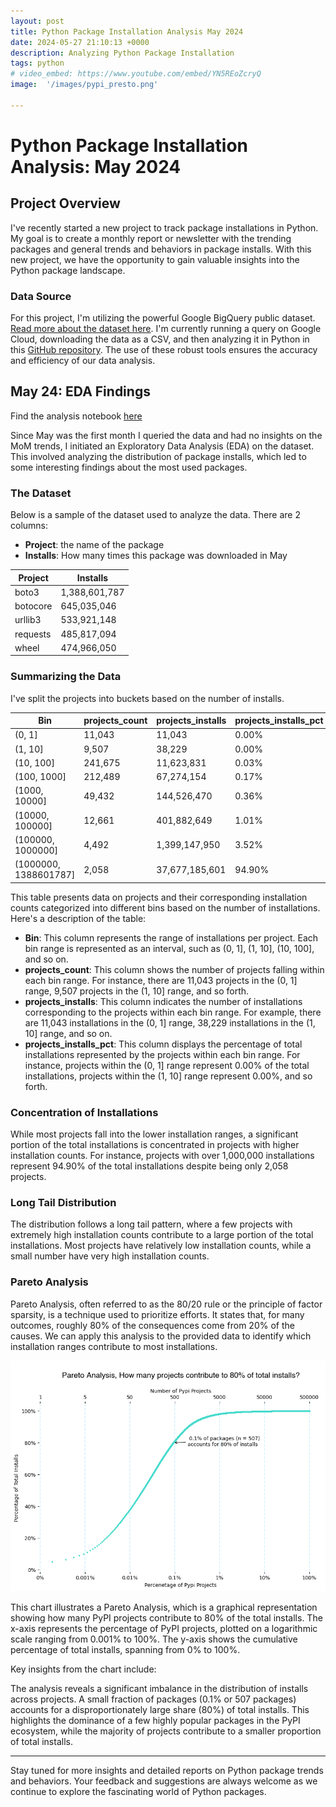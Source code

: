 ```yaml
---
layout: post
title: Python Package Installation Analysis May 2024
date: 2024-05-27 21:10:13 +0000
description: Analyzing Python Package Installation
tags: python
# video_embed: https://www.youtube.com/embed/YN5REoZcryQ
image:  '/images/pypi_presto.png'

---
```


# Python Package Installation Analysis: May 2024

## Project Overview

I've recently started a new project to track package installations in Python. My goal is to create a monthly report or newsletter with the trending packages and general trends and behaviors in package installs. With this new project, we have the opportunity to gain valuable insights into the Python package landscape.

### Data Source

For this project, I'm utilizing the powerful Google BigQuery public dataset. [Read more about the dataset here](https://packaging.python.org/en/latest/guides/analyzing-pypi-package-downloads/). I'm currently running a query on Google Cloud, downloading the data as a CSV, and then analyzing it in Python in this [GitHub repository](https://github.com/AhmedOmarEissa/pypi_analysis). The use of these robust tools ensures the accuracy and efficiency of our data analysis.

## May 24: EDA Findings

Find the analysis notebook [here](https://github.com/AhmedOmarEissa/pypi_analysis/blob/main/notebooks/0_EDA.ipynb)

Since May was the first month I queried the data and had no insights on the MoM trends, I initiated an Exploratory Data Analysis (EDA) on the dataset. This involved analyzing the distribution of package installs, which led to some interesting findings about the most used packages.

### The Dataset

Below is a sample of the dataset used to analyze the data. There are 2 columns:
- **Project**: the name of the package
- **Installs**: How many times this package was downloaded in May

| Project   | Installs   |
|-----------|------------|
| boto3     | 1,388,601,787 |
| botocore  | 645,035,046 |
| urllib3   | 533,921,148 |
| requests  | 485,817,094 |
| wheel     | 474,966,050 |

### Summarizing the Data

I've split the projects into buckets based on the number of installs.

| Bin                     | projects_count | projects_installs | projects_installs_pct |
|-------------------------|----------------|-------------------|-----------------------|
| (0, 1]                  | 11,043         | 11,043            | 0.00%                 |
| (1, 10]                 | 9,507          | 38,229            | 0.00%                 |
| (10, 100]               | 241,675        | 11,623,831        | 0.03%                 |
| (100, 1000]             | 212,489        | 67,274,154        | 0.17%                 |
| (1000, 10000]           | 49,432         | 144,526,470       | 0.36%                 |
| (10000, 100000]         | 12,661         | 401,882,649       | 1.01%                 |
| (100000, 1000000]       | 4,492          | 1,399,147,950     | 3.52%                 |
| (1000000, 1388601787]   | 2,058          | 37,677,185,601    | 94.90%                |

This table presents data on projects and their corresponding installation counts categorized into different bins based on the number of installations. Here's a description of the table:

- **Bin**: This column represents the range of installations per project. Each bin range is represented as an interval, such as (0, 1], (1, 10], (10, 100], and so on.
- **projects_count**: This column shows the number of projects falling within each bin range. For instance, there are 11,043 projects in the (0, 1] range, 9,507 projects in the (1, 10] range, and so forth.
- **projects_installs**: This column indicates the number of installations corresponding to the projects within each bin range. For example, there are 11,043 installations in the (0, 1] range, 38,229 installations in the (1, 10] range, and so on.
- **projects_installs_pct**: This column displays the percentage of total installations represented by the projects within each bin range. For instance, projects within the (0, 1] range represent 0.00% of the total installations, projects within the (1, 10] range represent 0.00%, and so forth.

### Concentration of Installations

While most projects fall into the lower installation ranges, a significant portion of the total installations is concentrated in projects with higher installation counts. For instance, projects with over 1,000,000 installations represent 94.90% of the total installations despite being only 2,058 projects.

### Long Tail Distribution

The distribution follows a long tail pattern, where a few projects with extremely high installation counts contribute to a large portion of the total installations. Most projects have relatively low installation counts, while a small number have very high installation counts.

### Pareto Analysis

Pareto Analysis, often referred to as the 80/20 rule or the principle of factor sparsity, is a technique used to prioritize efforts. It states that, for many outcomes, roughly 80% of the consequences come from 20% of the causes. We can apply this analysis to the provided data to identify which installation ranges contribute to most installations.

![Pareto Analysis](/images/pypi_presto.png)


This chart illustrates a Pareto Analysis, which is a graphical representation showing how many PyPI projects contribute to 80% of the total installs. The x-axis represents the percentage of PyPI projects, plotted on a logarithmic scale ranging from 0.001% to 100%. The y-axis shows the cumulative percentage of total installs, spanning from 0% to 100%.

Key insights from the chart include:

The analysis reveals a significant imbalance in the distribution of installs across projects.
A small fraction of packages (0.1% or 507 packages) accounts for a disproportionately large share (80%) of total installs.
This highlights the dominance of a few highly popular packages in the PyPI ecosystem, while the majority of projects contribute to a smaller proportion of total installs.

---

Stay tuned for more insights and detailed reports on Python package trends and behaviors. Your feedback and suggestions are always welcome as we continue to explore the fascinating world of Python packages.
